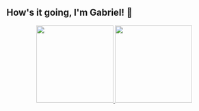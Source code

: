 ## How's it going, I'm Gabriel! 👋

<div align="center">
  <a href="https://github.com/codinginrainbows">
  <img height="180em" src="https://github-readme-stats.vercel.app/api?username=codinginrainbows&show_icons=true&theme=tokyonight&include_all_commits=true&count_private=true"/>
  <img height="180em" src="https://github-readme-stats.vercel.app/api/top-langs/?username=codinginrainbows&layout=compact&langs_count=7&theme=tokyonight"/>
</div>
